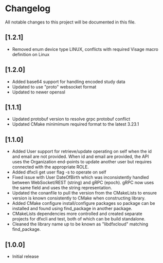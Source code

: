 # Changelog
All notable changes to this project will be documented in this file.

## [1.2.1]
 - Removed enum device type LINUX, conflicts with required Visage
   macro definition on Linux

## [1.2.0]
 - Added base64 support for handling encoded study data
 - Updated to use "proto" websocket format
 - Updated to newer openssl

## [1.1.1]
 - Updated protobuf version to resolve grpc protobuf conflict
 - Updated CMake minimimum required format to the latest 3.23.1

## [1.1.0]
 - Added User support for retrieve/update operating on self when the
   id and email are not provided. When id and email are provided, the
   API uses the Organization end-points to update another user but
   requires connected with the appropriate ROLE.
 - Added dfxcli get user flag -s to operate on self
 - Fixed issue with User DateOfBirth which was inconsistently handled
   between WebSocket/REST (string) and gRPC (epoch). gRPC now uses
   the same field and uses the string representation.
 - Updated the conanfile to pull the version from the CMakeLists to
   ensure version is known consistently to CMake when constructing
   library.
 - Added CMake configure install/configure packages so package can
   be installed and found using find_package in another package.
 - CMakeLists dependencies more controlled and created separate
   projects for dfxcli and test, both of which can be build standalone.
 - Cleaned the library name up to be known as "libdfxcloud" matching
   find_package.

## [1.0.0]
 - Initial release
